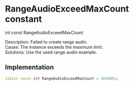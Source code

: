 


# RangeAudioExceedMaxCount constant







int const RangeAudioExceedMaxCount
  




<p>Description: Failed to create range audio. <br>Cause: The instance exceeds the maximum limit. <br>Solutions: Use the used range audio example.</p>



## Implementation

```dart
static const int RangeAudioExceedMaxCount = 1016001;
```







